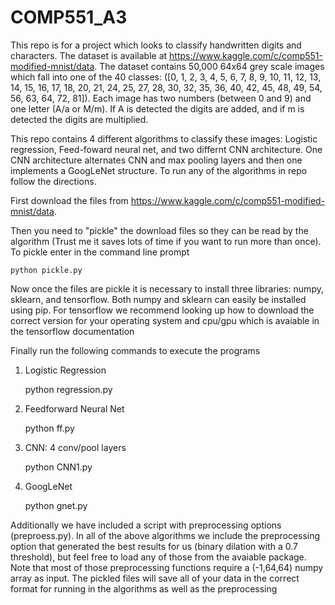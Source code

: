 # COMP551_A3

This repo is for a project which looks to classify handwritten digits and characters. The dataset is available at https://www.kaggle.com/c/comp551-modified-mnist/data. The dataset contains 50,000 64x64 grey scale images which fall into one of the 40 classes: ([0, 1, 2, 3, 4, 5, 6, 7, 8, 9, 10, 11, 12, 13, 14, 15, 16, 17, 18, 20, 21, 24, 25, 27, 28, 30, 32, 35, 36, 40, 42, 45, 48, 49, 54, 56, 63, 64, 72, 81]). Each image has two numbers (between 0 and 9) and one letter (A/a or M/m). If A is detected the digits are added, and if m is detected the digits are multiplied. 

This repo contains 4 different algorithms to classify these images: Logistic regression, Feed-foward neural net, and two differnt CNN architecture. One CNN architecture alternates CNN and max pooling layers and then one implements a GoogLeNet structure. To run any of the algorithms in repo follow the directions.

First download the files from https://www.kaggle.com/c/comp551-modified-mnist/data.

Then you need to "pickle" the download files so they can be read by the algorithm (Trust me it saves lots of time if you want to run more than once). To pickle enter in the command line prompt 
    
    python pickle.py

Now once the files are pickle it is necessary to install three libraries: numpy, sklearn, and tensorflow. Both numpy and sklearn can easily be installed using pip. For tensorflow we recommend looking up how to download the correct version for your operating system and cpu/gpu which is avaiable in the tensorflow documentation

Finally run the following commands to execute the programs

  1) Logistic Regression
      
      python regression.py
  
  2) Feedforward Neural Net
  
      python ff.py
  
  3) CNN: 4 conv/pool layers
  
      python CNN1.py
   
  4) GoogLeNet
      
      python gnet.py
      
Additionally we have included a script with preprocessing options (preproess.py). In all of the above algorithms we include the preprocessing option that generated the best results for us (binary dilation with a 0.7 threshold), but feel free to load any of those from the avaiable package. Note that most of those preprocessing functions require a (-1,64,64) numpy array as input. The pickled files will save all of your data in the correct format for running in the algorithms as well as the preprocessing 
